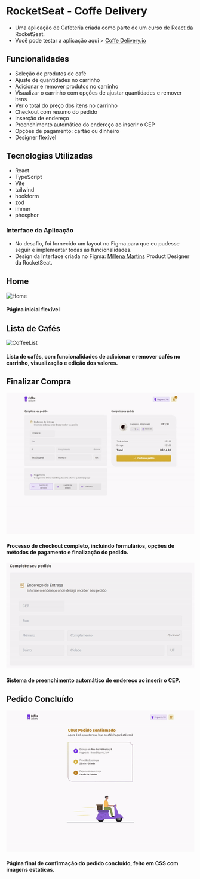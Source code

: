 # RocketSeat - Coffe Delivery
- Uma aplicação de Cafeteria criada como parte de um curso de React da RocketSeat.
- Você pode testar a aplicação aqui > [Coffe Delivery.io](https://thegorje.github.io/coffe-delivery/)

## Funcionalidades

- Seleção de produtos de café
- Ajuste de quantidades no carrinho
- Adicionar e remover produtos no carrinho
- Visualizar o carrinho com opções de ajustar quantidades e remover itens
- Ver o total do preço dos itens no carrinho
- Checkout com resumo do pedido
- Inserção de endereço
- Preenchimento automático do endereço ao inserir o CEP
- Opções de pagamento: cartão ou dinheiro
- Designer flexível


## Tecnologias Utilizadas

- React
- TypeScript
- Vite
- tailwind
- hookform
- zod
- immer
- phosphor

### Interface da Aplicação
- No desafio, foi fornecido um layout no Figma para que eu pudesse seguir e implementar todas as funcionalidades.
- Design da Interface criada no Figma: [Millena Martins](https://www.linkedin.com/in/millenamartins/) Product Designer da RocketSeat.

## Home

![Home](.github/Home.gif)
#### Página inicial flexível

## Lista de Cafés

![CoffeeList](.github/CoffeeList.gif)
#### Lista de cafés, com funcionalidades de adicionar e remover cafés no carrinho, visualização e edição dos valores.

## Finalizar Compra


![Checkout](.github/Checkout.gif)
#### Processo de checkout completo, incluindo formulários, opções de métodos de pagamento e finalização do pedido.

![FormCep](.github/FormCep.gif)
#### Sistema de preenchimento automático de endereço ao inserir o CEP.

## Pedido Concluído

![Success](.github/Success.gif)
#### Página final de confirmação do pedido concluído, feito em CSS com imagens estaticas.
